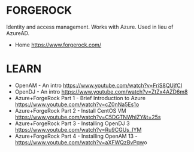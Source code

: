 # FORGEROCK
Identity and access management.  Works with Azure.  Used in lieu of AzureAD.
* Home <https://www.forgerock.com/>

# LEARN
* OpenAM - An intro <https://www.youtube.com/watch?v=FriS8QUjfCI>
* OpenDJ - An intro <https://www.youtube.com/watch?v=ZtZx4AZD6m8>
* Azure+ForgeRock Part 1 - Brief Introduction to Azure <https://www.youtube.com/watch?v=cZ0nNa5Es1o>
* Azure+ForgeRock Part 2 - Install CentOS VM <https://www.youtube.com/watch?v=C5DGTNWhIZY&t=25s>
* Azure+ForgeRock Part 3 - Installing OpenDJ 3 <https://www.youtube.com/watch?v=Ru9CGUs_IYM>
* Azure+ForgeRock Part 4 - Installing OpenAM 13 - <https://www.youtube.com/watch?v=aXFWQzBvPqw>o